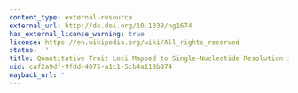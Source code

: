```yaml
---
content_type: external-resource
external_url: http://dx.doi.org/10.1038/ng1674
has_external_license_warning: true
license: https://en.wikipedia.org/wiki/All_rights_reserved
status: ''
title: Quantitative Trait Loci Mapped to Single-Nucleotide Resolution in Yeast
uid: caf2a9df-9fdd-4075-a1c1-5cb4a118b874
wayback_url: ''
---
```

